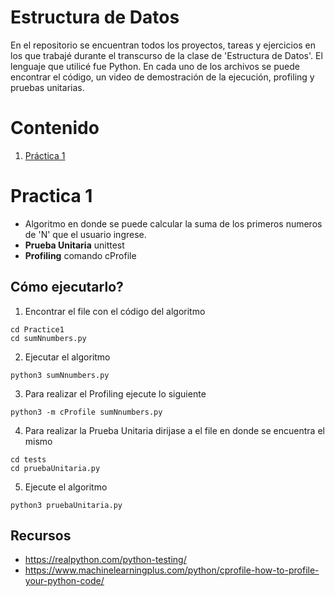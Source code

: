 # Estructura de Datos
En el repositorio se encuentran todos los proyectos, tareas y ejercicios en los que trabajé durante el transcurso de la clase de 'Estructura de Datos'. El lenguaje que utilicé fue Python.
En cada uno de los archivos se puede encontrar el código, un video de demostración de la ejecución, profiling y pruebas unitarias.

# Contenido
1. [Práctica 1](#Practica-1)

# Practica 1
- Algoritmo en donde se puede calcular la suma de los primeros numeros de 'N' que el usuario ingrese.
- **Prueba Unitaria** unittest
- **Profiling** comando cProfile

## Cómo ejecutarlo?
1. Encontrar el file con el código del algoritmo
```
cd Practice1
cd sumNnumbers.py
```

2. Ejecutar el algoritmo
```
python3 sumNnumbers.py
```

3. Para realizar el Profiling ejecute lo siguiente
```
python3 -m cProfile sumNnumbers.py
```

4. Para realizar la Prueba Unitaria dirijase a el file en donde se encuentra el mismo
```
cd tests
cd pruebaUnitaria.py
```

5. Ejecute el algoritmo
```
python3 pruebaUnitaria.py
```

## Recursos
- https://realpython.com/python-testing/ 
- https://www.machinelearningplus.com/python/cprofile-how-to-profile-your-python-code/ 
